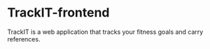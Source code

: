 # TrackIT-frontend
TrackIT is a web application that tracks your fitness goals and carry references.
